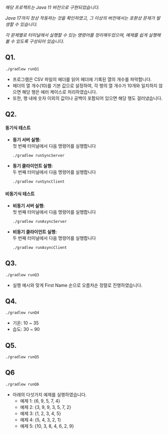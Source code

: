 _해당 프로젝트는 Java 11 버전으로 구현되었습니다._

_Java 17까지 정상 작동하는 것을 확인하였고, 그 이상의 버전에서는 호환성 문제가 발생할 수 있습니다._

_각 문제별로 터미널에서 실행할 수 있는 명령어를 정리해두었으며, 예제를 쉽게 실행해볼 수 있도록 구성되어 있습니다._


## Q1.
  ```bash
  ./gradlew runQ1
  ```
- 프로그램은 CSV 파일의 헤더를 읽어 헤더에 기록된 열의 개수를 파악합니다.  
- 헤더의 열 개수(10)를 기본 값으로 설정하여, 각 행의 열 개수가 10개와 일치하지 않으면 해당 행은 에러 케이스로 처리하였습니다.
- 또한, 행 내에 숫자 이외의 값이나 공백이 포함되어 있으면 해당 행도 걸러냈습니다.

## Q2.

#### 동기식 테스트
- **동기 서버 실행:**  
  첫 번째 터미널에서 다음 명령어를 실행합니다  
  ```bash
  ./gradlew runSyncServer
  ```
- **동기 클라이언트 실행:**  
  두 번째 터미널에서 다음 명령어를 실행합니다 
  ```bash
  ./gradlew runSyncClient
  ```

#### 비동기식 테스트
- **비동기 서버 실행:**  
  첫 번째 터미널에서 다음 명령어를 실행합니다  
  ```bash
  ./gradlew runAsyncServer
  ```
- **비동기 클라이언트 실행:**  
  두 번째 터미널에서 다음 명령어를 실행합니다  
  ```bash
  ./gradlew runAsyncClient
  ```
  
## Q3.
  ```bash
  ./gradlew runQ3
  ```
- 실행 예시와 맞게 First Name 순으로 오름차순 정렬로 진행하였습니다.

## Q4.
  ```bash
  ./gradlew runQ4
  ```
  - 기온: 10 ~ 35
  - 습도: 30 ~ 90


## Q5.
  ```bash
  ./gradlew runQ5
  ```

## Q6

  ```bash
  ./gradlew runQ6
  ```
- 아래의 다섯가지 예제를 실행하였습니다.
  - 예제 1: {6, 9, 5, 7, 4}
  - 예제 2: {3, 9, 9, 3, 5, 7, 2}
  - 예제 3: {1, 2, 3, 4, 5}
  - 예제 4: {5, 4, 3, 2, 1}
  - 예제 5: {10, 3, 8, 4, 6, 2, 9}
